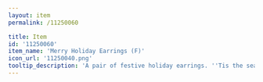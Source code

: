 ```yaml
---
layout: item
permalink: /11250060

title: Item
id: '11250060'
item_name: 'Merry Holiday Earrings (F)'
icon_url: '11250040.png'
tooltip_description: 'A pair of festive holiday earrings. ''Tis the season!'
---
```

